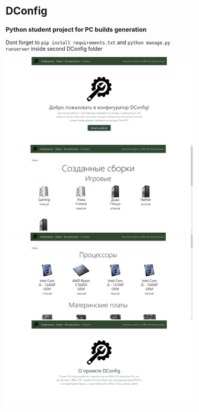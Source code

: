 # DConfig
### Python student project for PC builds generation
Dont forget to ```pip install requirements.txt``` and ```python manage.py runserver``` inside second DConfig folder

![alt screenshot](https://github.com/edgyo/DConfig/blob/main/DConfig/configurator/static/css/screenshots/scr_1.png?raw=true)
![alt screenshot](https://github.com/edgyo/DConfig/blob/main/DConfig/configurator/static/css/screenshots/scr_2.png?raw=true)
![alt screenshot](https://github.com/edgyo/DConfig/blob/main/DConfig/configurator/static/css/screenshots/scr_3.png?raw=true)
![alt screenshot](https://github.com/edgyo/DConfig/blob/main/DConfig/configurator/static/css/screenshots/scr_4.png?raw=true)
